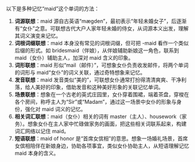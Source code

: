 以下是多种记忆“maid”这个单词的方法：
1. **词源联想**：maid 源自古英语“mægden”，最初表示“年轻未婚女子”，后逐渐有“女仆”之意。可联想古代大户人家年轻未婚的侍女，从词源本义出发，理解其词义演变来记忆。
2. **词根词缀联想**：maid 本身没有常见的词根词缀，但可把 -maid 看作一个类似后缀的形式。如 bridesmaid（伴娘），从伴娘辅助新娘这一角色，联系到 maid（女仆）辅助主人，加深对 maid 含义的印象。
3. **词形联想**：maid 形似“mail（邮件）”，可想象女仆负责收发邮件，将两个单词的词形与 maid“女仆”的词义关联，通过奇特想象来记忆。
4. **发音联想**：maid 发音类似“美的”，可联想女仆通常打扮得清清爽爽、干净利落，给人美好的印象，借助发音和这种美好形象的关联记忆单词。
5. **场景联想**：想象在一个古老的英式庄园里，女仆穿着围裙，端着茶盘，穿梭在各个房间，称呼主人为“Sir”或“Madam”，通过这一场景中女仆的形象与身份，强化对 maid 词义的记忆。
6. **相关词汇联想**：maid（女仆）相关的词有 master（主人）、housework（家务）。想象女仆在主人家中忙碌做家务的画面，把这些相关词联系起来，构建词汇网络以记住 maid。
7. **短语联想**：maid of honor 是“首席女傧相”的意思。想象一场婚礼场景，首席女傧相陪伴在新娘身边，协助各项事宜，类似女仆协助主人，从短语理解记忆 maid 本身的含义。 